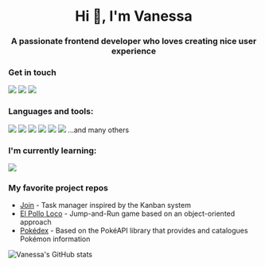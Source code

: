 <h1 align="center">Hi 👋, I'm Vanessa</h1>
<h3 align="center">A passionate frontend developer who loves creating nice user experience</h3>


### Get in touch
<a href="mailto:vanessa.wuerdinger@gmx.de"><img src="https://img.shields.io/badge/Mail-D14836?style=for-the-badge&logo=gmail&logoColor=white"></a> <a href="https://www.linkedin.com/in/vanessa-wuerdinger"><img src="https://img.shields.io/badge/LinkedIn-0077B5?style=for-the-badge&logo=linkedin&logoColor=white"></a> <a href="https://vanessa-wuerdinger.de"><img src="https://img.shields.io/badge/portfolio-0A0A0A?style=for-the-badge&logo=dev.to&logoColor=white"></a> 

### Languages and tools:
<img src="https://img.shields.io/badge/JavaScript-F7DF1E?style=for-the-badge&logo=javascript&logoColor=black"> <img src="https://img.shields.io/badge/Angular-d2002f?style=for-the-badge&logo=angular&logoColor=ffffff"> <img src="https://img.shields.io/badge/HTML5-d84924?style=for-the-badge&logo=html5&logoColor=white"> <img src="https://img.shields.io/badge/CSS3-1572B6?style=for-the-badge&logo=css3&logoColor=white"> <img src="https://img.shields.io/badge/SQL-3190c9?style=for-the-badge&logo=microsoftsqlserver&logoColor=white"> <img src="https://img.shields.io/badge/Node.js-43853D?style=for-the-badge&logo=node.js&logoColor=white"> 
...and many others

### I'm currently learning:
<img src="https://img.shields.io/badge/React-61DAFB?style=for-the-badge&logo=react&logoColor=black"> 

### My favorite project repos
* <a href="https://github.com/va104/join">Join</a> - Task manager inspired by the Kanban system
* <a href="https://github.com/va104/el-pollo-loco">El Pollo Loco</a> - Jump-and-Run game based on an object-oriented approach
* <a href="https://github.com/va104/pokedex">Pokédex</a> - Based on the PokéAPI library that provides and catalogues Pokémon information

![Vanessa's GitHub stats](https://github-readme-stats.vercel.app/api?username=va104&show_icons=true&theme=dark)
